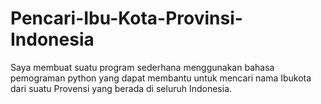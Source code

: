 # Pencari-Ibu-Kota-Provinsi-Indonesia
Saya membuat suatu program sederhana menggunakan bahasa pemograman python  yang dapat membantu untuk mencari nama Ibukota dari suatu Provensi yang berada di seluruh Indonesia.
